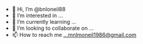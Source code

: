 - 👋 Hi, I’m @bnloneil88
- 👀 I’m interested in ...
- 🌱 I’m currently learning ...
- 💞️ I’m looking to collaborate on ...
- 📫 How to reach me ...mnlmoneil1986@gmail.com

<!---
bnloneil88/bnloneil88 is a ✨ special ✨ repository because its `README.md` (this file) appears on your GitHub profile.
You can click the Preview link to take a look at your changes.
--->
